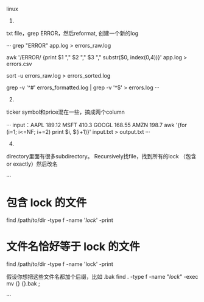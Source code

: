 linux


1.
txt file，grep ERROR，然后reformat, 创建一个新的log

···
grep "ERROR" app.log > errors_raw.log

awk '/ERROR/ {print $1 "," $2 "," $3 "," substr($0, index($0,$4))}' app.log > errors.csv

sort -u errors_raw.log > errors_sorted.log

grep -v '^#' errors_formatted.log | grep -v '^$' > errors.log
···

2.
ticker symbol和price混在一些，搞成两个column

···
input：AAPL 189.12 MSFT 410.3 GOOGL 168.55 AMZN 198.7
awk '{for (i=1; i<=NF; i+=2) print $i, $(i+1)}' input.txt > output.txt
···

4.
directory里面有很多subdirectory。 Recursively找file，找到所有的lock （包含or exactly）然后改名

···

# 包含 lock 的文件
find /path/to/dir -type f -name '*lock*' -print

# 文件名恰好等于 lock 的文件
find /path/to/dir -type f -name 'lock' -print

假设你想把这些文件名都加个后缀，比如 .bak
find . -type f -name "*lock*" -exec mv {} {}.bak \;

···






